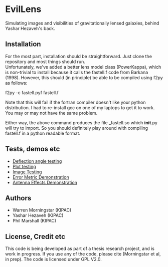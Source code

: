 EvilLens
========

Simulating images and visibilities of gravitationally lensed galaxies, behind Yashar Hezaveh's back.

## Installation

For the most part, installation should be straightforward.  Just clone the repository and most things should run.  
Unfortunately, we've added a better lens model class (PowerKappa), which is non-trivial to install because it 
calls the fastell.f code from Barkana (1998).  However, this should (in principle) be able to be compiled using
f2py as follows:

f2py -c fastell.pyf fastell.f

Note that this will fail if the fortran compiler doesn't like your python distribution.  I had to re-install gcc on one 
of my laptops to get it  to work.  You may or may not have the same problem.

Either way, the above command produces the file _fastell.so which __init__.py will try to import.  So you should definitely 
play around with compiling fastell.f in a python readable format.

## Tests, demos etc

* [Deflection angle testing](http://nbviewer.ipython.org/github/wmorning/EvilLens/blob/master/DeflectionTest.ipynb)
* [Plot testing](http://nbviewer.ipython.org/github/wmorning/EvilLens/blob/master/PlottingTest.ipynb)
* [Image Testing](http://nbviewer.ipython.org/github/wmorning/EvilLens/blob/master/LensedImageTest.ipynb)
* [Error Metric Demonstration](http://nbviewer.ipython.org/github/wmorning/EvilLens/blob/master/ErrorMetricDemo.ipynb)
* [Antenna Effects Demonstration](http://nbviewer.ipython.org/github/wmorning/EvilLens/blob/master/AntennaEffects.ipynb)

## Authors

* Warren Morningstar (KIPAC)
* Yashar Hezaveh (KIPAC)
* Phil Marshall (KIPAC)

## License, Credit etc

This code is being developed as part of a thesis research project, and is work in progress. If you use any of the code, please cite (Morningstar et al, in prep). The code is licensed under GPL V2.0.
